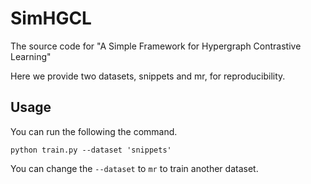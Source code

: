 # SimHGCL
The source code for "A Simple Framework for Hypergraph Contrastive Learning"

Here we provide two datasets, snippets and mr, for reproducibility.
## Usage
You can run the following the command.

```
python train.py --dataset 'snippets'
```

You can change the ```--dataset``` to ```mr``` to train another dataset.
